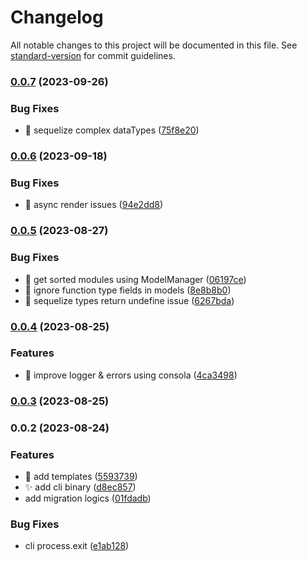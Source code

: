 # Changelog

All notable changes to this project will be documented in this file. See [standard-version](https://github.com/conventional-changelog/standard-version) for commit guidelines.

### [0.0.7](https://github.com/doralteres/sequelize-mig-generator/compare/v0.0.6...v0.0.7) (2023-09-26)


### Bug Fixes

* :bug: sequelize complex dataTypes ([75f8e20](https://github.com/doralteres/sequelize-mig-generator/commit/75f8e2024156e3ace669f400f6d9282b1708ee6f))

### [0.0.6](https://github.com/doralteres/sequelize-mig-generator/compare/v0.0.5...v0.0.6) (2023-09-18)


### Bug Fixes

* :bug: async render issues ([94e2dd8](https://github.com/doralteres/sequelize-mig-generator/commit/94e2dd88db12a63c24f3a512d1d70cb6df67c78a))

### [0.0.5](https://github.com/doralteres/sequelize-mig-generator/compare/v0.0.4...v0.0.5) (2023-08-27)


### Bug Fixes

* :bug: get sorted modules using ModelManager ([06197ce](https://github.com/doralteres/sequelize-mig-generator/commit/06197cedd1dd0ed60a51fe09c02dfe30fe4b2b0b))
* :bug: ignore function type fields in models ([8e8b8b0](https://github.com/doralteres/sequelize-mig-generator/commit/8e8b8b06bf68cf1d90257951529c8659b094176a))
* :bug: sequelize types return undefine issue ([6267bda](https://github.com/doralteres/sequelize-mig-generator/commit/6267bda311f14c72e020ab638e6e5701f7cb254c))

### [0.0.4](https://github.com/doralteres/sequelize-mig-generator/compare/v0.0.3...v0.0.4) (2023-08-25)


### Features

* :art: improve logger & errors using consola ([4ca3498](https://github.com/doralteres/sequelize-mig-generator/commit/4ca3498458aee7bdce927290ef1eebc2cd7cf3b6))

### [0.0.3](https://github.com/doralteres/sequelize-mig-generator/compare/v0.0.2...v0.0.3) (2023-08-25)

### 0.0.2 (2023-08-24)


### Features

* :art: add templates ([5593739](https://github.com/doralteres/sequelize-mig-generator/commit/5593739be92a645adccf9fc6d99498164a6db886))
* :sparkles: add cli binary ([d8ec857](https://github.com/doralteres/sequelize-mig-generator/commit/d8ec857ed6f3813841bd7868f2839d73d12a89d7))
* add migration logics ([01fdadb](https://github.com/doralteres/sequelize-mig-generator/commit/01fdadb752d08695d9ecc331f8d951f01723c1d8))


### Bug Fixes

* cli process.exit ([e1ab128](https://github.com/doralteres/sequelize-mig-generator/commit/e1ab128e741fab18f9f03b9086b93d036cb5fcfd))
